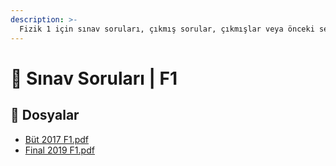 ```yaml
---
description: >-
  Fizik 1 için sınav soruları, çıkmış sorular, çıkmışlar veya önceki senelerde çıkan sorular
---
```


# 📃 Sınav Soruları \| F1


## 📂 Dosyalar

<!--YPackage.YGitbookIntegration-tarafından-otomatik-oluşturulmuştur-->

- [Büt 2017 F1.pdf](B%C3%BCt%202017%20F1.pdf)
- [Final 2019 F1.pdf](Final%202019%20F1.pdf)

<!--YPackage.YGitbookIntegration-tarafından-otomatik-oluşturulmuştur-->
